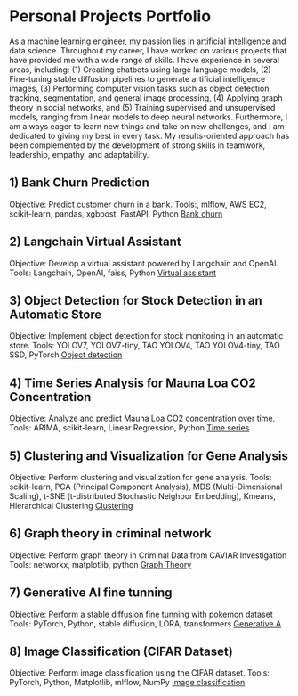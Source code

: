 # Personal Projects Portfolio
As a machine learning engineer, my passion lies in artificial intelligence and data science. Throughout my career, I have worked on various projects that have provided me with a wide range of skills. I have experience in several areas, including: (1) Creating chatbots using large language models, (2) Fine-tuning stable diffusion pipelines to generate artificial intelligence images, (3) Performing computer vision tasks such as object detection, tracking, segmentation, and general image processing, (4) Applying graph theory in social networks, and (5) Training supervised and unsupervised models, ranging from linear models to deep neural networks. Furthermore, I am always eager to learn new things and take on new challenges, and I am dedicated to giving my best in every task. My results-oriented approach has been complemented by the development of strong skills in teamwork, leadership, empathy, and adaptability.

## 1) Bank Churn Prediction
Objective: Predict customer churn in a bank.
Tools:, mlflow, AWS EC2, scikit-learn, pandas, xgboost, FastAPI, Python
[Bank churn](https://github.com/luis95garay/data_science_bank_churn) 

## 2) Langchain Virtual Assistant
Objective: Develop a virtual assistant powered by Langchain and OpenAI.
Tools: Langchain, OpenAI, faiss, Python
[Virtual assistant](https://github.com/luis95garay/langchain_virtual_assistant)

## 3) Object Detection for Stock Detection in an Automatic Store
Objective: Implement object detection for stock monitoring in an automatic store.
Tools: YOLOV7, YOLOV7-tiny, TAO YOLOV4, TAO YOLOV4-tiny, TAO SSD, PyTorch
[Object detection](https://github.com/luis95garay/object_detection)

## 4) Time Series Analysis for Mauna Loa CO2 Concentration
Objective: Analyze and predict Mauna Loa CO2 concentration over time.
Tools: ARIMA, scikit-learn, Linear Regression, Python
[Time series](https://github.com/luis95garay/Time-series-for-Mauna-Loa-CO2-concentration)

## 5) Clustering and Visualization for Gene Analysis
Objective: Perform clustering and visualization for gene analysis.
Tools: scikit-learn, PCA (Principal Component Analysis), MDS (Multi-Dimensional Scaling), t-SNE (t-distributed Stochastic Neighbor Embedding), Kmeans, Hierarchical Clustering
[Clustering](https://github.com/luis95garay/Clustering-and-visualization-for-gene-analysis)

## 6) Graph theory in criminal network
Objective: Perform graph theory in Criminal Data from CAVIAR Investigation
Tools: networkx, matplotlib, python
[Graph Theory](https://github.com/luis95garay/Graph-theory-criminal-network)

## 7) Generative AI fine tunning
Objective: Perform a stable diffusion fine tunning with pokemon dataset
Tools: PyTorch, Python, stable diffusion, LORA, transformers
[Generative A](https://github.com/luis95garay/generative_fine_tuning)

## 8) Image Classification (CIFAR Dataset)
Objective: Perform image classification using the CIFAR dataset.
Tools: PyTorch, Python, Matplotlib, mlflow, NumPy
[Image classification](https://github.com/luis95garay/cifar-CNN)
